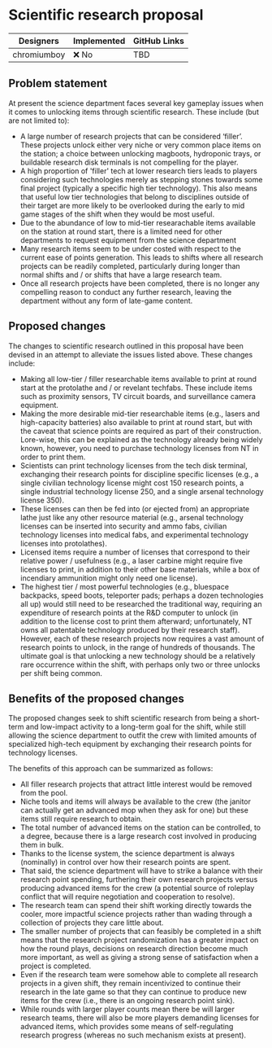 # Scientific research proposal

| Designers     | Implemented | GitHub Links |
|---------------|-------------|--------------|
| chromiumboy   | :x: No      | TBD          |

## Problem statement
At present the science department faces several key gameplay issues when it comes to unlocking items through scientific research. These include (but are not limited to):
-	A large number of research projects that can be considered ‘filler’. These projects unlock either very niche or very common place items on the station; a choice between unlocking magboots, hydroponic trays, or buildable research disk terminals is not compelling for the player. 
-	A high proportion of 'filler' tech at lower research tiers leads to players considering such technologies merely as stepping stones towards some final project (typically a specific high tier technology). This also means that useful low tier technologies that belong to disciplines outside of their target are more likely to be overlooked during the early to mid game stages of the shift when they would be most useful.
- Due to the abundance of low to mid-tier researachable items available on the station at round start, there is a limited need for other departments to request equipment from the science department
-	Many research items seem to be under costed with respect to the current ease of points generation. This leads to shifts where all research projects can be readily completed, particularly during longer than normal shifts and / or shifts that have a large research team.
-	Once all research projects have been completed, there is no longer any compelling reason to conduct any further research, leaving the department without any form of late-game content.

## Proposed changes
The changes to scientific research outlined in this proposal have been devised in an attempt to alleviate the issues listed above. These changes include:
-	Making all low-tier / filler researchable items available to print at round start at the protolathe and / or revelant techfabs. These include items such as proximity sensors, TV circuit boards, and surveillance camera equipment.
-	Making the more desirable mid-tier researchable items (e.g., lasers and high-capacity batteries) also available to print at round start, but with the caveat that science points are required as part of their construction. Lore-wise, this can be explained as the technology already being widely known, however, you need to purchase technology licenses from NT in order to print them. 
-	Scientists can print technology licenses from the tech disk terminal, exchanging their research points for discipline specific licenses (e.g., a single civilian technology license might cost 150 research points, a single industrial technology license 250, and a single arsenal technology license 350).
-	These licenses can then be fed into (or ejected from) an appropriate lathe just like any other resource material (e.g., arsenal technology licenses can be inserted into security and ammo fabs, civilian technology licenses into medical fabs, and experimental technology licenses into protolathes).
-	Licensed items require a number of licenses that correspond to their relative power / usefulness (e.g., a laser carbine might require five licenses to print, in addition to their other base materials, while a box of incendiary ammunition might only need one license). 
-	The highest tier / most powerful technologies (e.g., bluespace backpacks, speed boots, teleporter pads; perhaps a dozen technologies all up) would still need to be researched the traditional way, requiring an expenditure of research points at the R&D computer to unlock (in addition to the license cost to print them afterward; unfortunately, NT owns all patentable technology produced by their research staff). However, each of these research projects now requires a vast amount of research points to unlock, in the range of hundreds of thousands. The ultimate goal is that unlocking a new technology should be a relatively rare occurrence within the shift, with perhaps only two or three unlocks per shift being common.

## Benefits of the proposed changes
The proposed changes seek to shift scientific research from being a short-term and low-impact activity to a long-term goal for the shift, while still allowing the science department to outfit the crew with limited amounts of specialized high-tech equipment by exchanging their research points for technology licenses.

The benefits of this approach can be summarized as follows:
-	All filler research projects that attract little interest would be removed from the pool.
-	Niche tools and items will always be available to the crew (the janitor can actually get an advanced mop when they ask for one) but these items still require research to obtain.
-	The total number of advanced items on the station can be controlled, to a degree, because there is a large research cost involved in producing them in bulk.
-	Thanks to the license system, the science department is always (nominally) in control over how their research points are spent.
-	That said, the science department will have to strike a balance with their research point spending, furthering their own research projects versus producing advanced items for the crew (a potential source of roleplay conflict that will require negotiation and cooperation to resolve).
-	The research team can spend their shift working directly towards the cooler, more impactful science projects rather than wading through a collection of projects they care little about.
-	The smaller number of projects that can feasibly be completed in a shift means that the research project randomization has a greater impact on how the round plays, decisions on research direction become much more important, as well as giving a strong sense of satisfaction when a project is completed.
-	Even if the research team were somehow able to complete all research projects in a given shift, they remain incentivized to continue their research in the late game so that they can continue to produce new items for the crew (i.e., there is an ongoing research point sink).
-	While rounds with larger player counts mean there be will larger research teams, there will also be more players demanding licenses for advanced items, which provides some means of self-regulating research progress (whereas no such mechanism exists at present).
